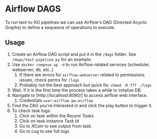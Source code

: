 # Airflow DAGS

To run text-to-KG pipelines we can use Airflow's DAG (Directed Acyclic Graphs) to define a sequence of operations to execute.

## Usage
1. Create an Airflow DAG script and put it in the `/dags` folder. See `/dags/test-pipeline.py` for an example.
2. Use `docker compose up -d` to run Airflow-related services (scheduler, webserver, db, etc..)
    1. If there are errors for `airflow-webserver` related to permissions issues, check perms for `/logs`
    2. Probably not the best approach but quick fix: `chmod -R 777 ./logs`
3. Wait. If it is the first time the process takes a while to initalize DB.
4. Navigate to [http://localhost:8080/] to access airflow web interface.
    1. Credentials `user:airflow pw:airflow`
5. Find the DAG you're interested in and click the play button to trigger it.
6. To check task logs:
    1. Click on task within the *Recent Tasks*
    2. Click on task instance *Task Id*
    3. Go to *XCom* to see output from task.
    4. Go to *Log* to see full logs.